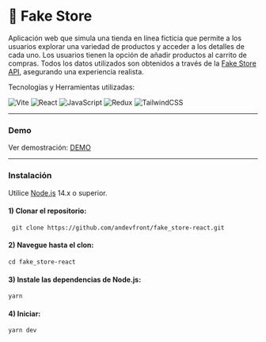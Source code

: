 # 🛒 Fake Store

Aplicación web que simula una tienda en línea ficticia que permite a los usuarios explorar una variedad de productos y acceder a los detalles de cada uno. Los usuarios tienen la opción de añadir productos al carrito de compras. Todos los datos utilizados son obtenidos a través de la [Fake Store API](https://fakestoreapi.com/), asegurando una experiencia realista.

Tecnologías y Herramientas utilizadas:

![Vite](https://img.shields.io/badge/Vite-646CFF?style=for-the-badge&logo=vite&logoColor=white)
![React](https://img.shields.io/badge/React-20232A?style=for-the-badge&logo=react&logoColor=61DAFB)
![JavaScript](https://img.shields.io/badge/JavaScript-F7DF1E?style=for-the-badge&logo=javascript&logoColor=black)
![Redux](https://img.shields.io/badge/Redux-764ABC?style=for-the-badge&logo=redux&logoColor=white)
![TailwindCSS](https://img.shields.io/badge/TailwindCSS-1e293b?style=for-the-badge&logo=tailwind-css&logoColor=38bdf8)

---

### Demo

Ver demostración: [DEMO](https://fake-store.andevfrontend.site/)

---

### Instalación

Utilice [Node.js](https://nodejs.org/en/download/) 14.x o superior.

#### 1) Clonar el repositorio:

     git clone https://github.com/andevfront/fake_store-react.git


#### 2) Navegue hasta el clon:

    cd fake_store-react

#### 3) Instale las dependencias de Node.js:

    yarn

#### 4) Iniciar:

    yarn dev
